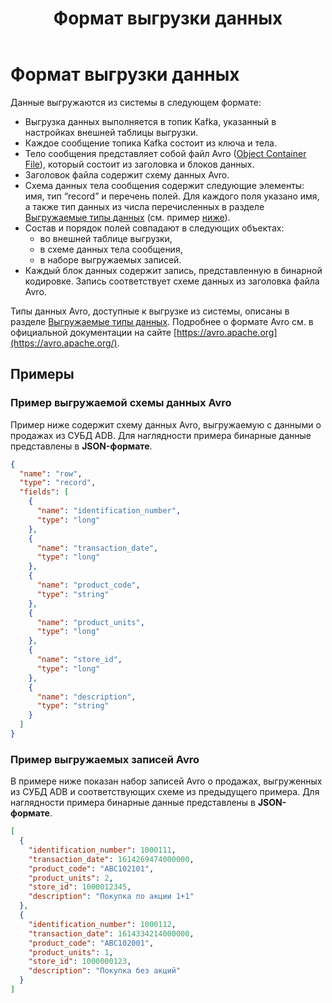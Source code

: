 ﻿---
layout: default
title: Формат выгрузки данных
nav_order: 5
parent: Справочная информация
has_children: false
has_toc: false
---

# Формат выгрузки данных

Данные выгружаются из системы в следующем формате:
*   Выгрузка данных выполняется в топик Kafka, указанный в настройках внешней таблицы выгрузки.
*   Каждое сообщение топика Kafka состоит из ключа и тела.
*   Тело сообщения представляет собой файл Avro ([Object Container File](https://avro.apache.org/docs/1.10.2/spec.html#Object+Container+Files)), который состоит
    из заголовка и блоков данных.
*   Заголовок файла содержит схему данных Avro.
*   Схема данных тела сообщения содержит следующие элементы: имя, тип “record” и перечень полей. 
    Для каждого поля указано имя, а также тип данных из числа перечисленных в разделе 
    [Выгружаемые типы данных](../Поддерживаемые_типы_данных/Выгружаемые_типы_данных/Выгружаемые_типы_данных.md) 
    (см. пример [ниже](#пример-выгружаемой-схемы-данных-avro)).
*   Состав и порядок полей совпадают в следующих объектах:
    *   во внешней таблице выгрузки,
    *   в схеме данных тела сообщения,
    *   в наборе выгружаемых записей.
*   Каждый блок данных содержит запись, представленную в бинарной кодировке. Запись соответствует схеме данных из заголовка файла Avro.
	
Типы данных Avro, доступные к выгрузке из системы, описаны в разделе [Выгружаемые типы данных](../Поддерживаемые_типы_данных/Выгружаемые_типы_данных/Выгружаемые_типы_данных.md). 
Подробнее о формате Avro см. в официальной документации на сайте [https://avro.apache.org](https://avro.apache.org/).

## Примеры

### Пример выгружаемой схемы данных Avro

Пример ниже содержит схему данных Avro, выгружаемую с данными о продажах из СУБД ADB. Для наглядности 
примера бинарные данные представлены в **JSON-формате**.
```json
{
  "name": "row",
  "type": "record",
  "fields": [
    {
      "name": "identification_number",
      "type": "long"
    },
    {
      "name": "transaction_date",
      "type": "long"
    },
    {
      "name": "product_code",
      "type": "string"
    },
    {
      "name": "product_units",
      "type": "long"
    },
    {
      "name": "store_id",
      "type": "long"
    },
    {
      "name": "description",
      "type": "string"
    }
  ]
}
```

### Пример выгружаемых записей Avro

В примере ниже показан набор записей Avro о продажах, выгруженных из СУБД ADB и соответствующих схеме 
из предыдущего примера. Для наглядности примера бинарные данные представлены в **JSON-формате**.
```json
[
  {
    "identification_number": 1000111,
    "transaction_date": 1614269474000000,
    "product_code": "ABC102101",
    "product_units": 2,
    "store_id": 1000012345,
    "description": "Покупка по акции 1+1"
  },
  {
    "identification_number": 1000112,
    "transaction_date": 1614334214000000,
    "product_code": "ABC102001",
    "product_units": 1,
    "store_id": 1000000123,
    "description": "Покупка без акций"
  }
]
```